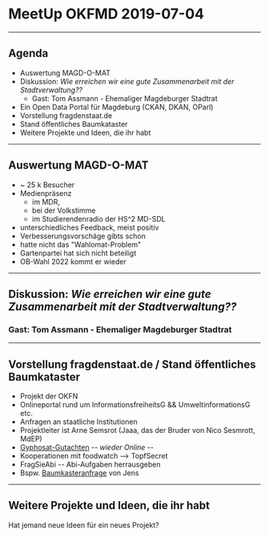   # MeetUp OKFMD 2019-07-04
---
## Agenda

- Auswertung MAGD-O-MAT
- Diskussion: *Wie erreichen wir eine gute Zusammenarbeit mit der Stadtverwaltung??*
  - Gast: Tom Assmann - Ehemaliger Magdeburger Stadtrat
- Ein Open Data Portal für Magdeburg (CKAN, DKAN, OParl)
- Vorstellung fragdenstaat.de
- Stand öffentliches Baumkataster
- Weitere Projekte und Ideen, die ihr habt

---

## Auswertung MAGD-O-MAT 

- ~ 25 k Besucher
- Medienpräsenz 
  - im MDR, 
  - bei der Volkstimme
  - im Studierendenradio der HS^2 MD-SDL
- unterschiedliches Feedback, meist positiv
- Verbesserungsvorschäge gibts schon
- hatte nicht das "Wahlomat-Problem"
- Gartenpartei hat sich nicht beteiligt
- OB-Wahl 2022 kommt er wieder

---

## Diskussion: *Wie erreichen wir eine gute Zusammenarbeit mit der Stadtverwaltung??*
### Gast: Tom Assmann - Ehemaliger Magdeburger Stadtrat

---

## Vorstellung fragdenstaat.de / Stand öffentliches Baumkataster

- Projekt der OKFN
- Onlineportal rund um InformationsfreiheitsG && UmweltinformationsG etc.
- Anfragen an staatliche Institutionen
- Projektleiter ist Arne Semsrot (Jaaa, das der Bruder von Nico Sesmrott, MdEP)
- [Gyphosat-Gutachten](https://fragdenstaat.de/aktionen/zensurheberrecht-2019/#mehr) -- *wieder Online* --
- Kooperationen mit foodwatch --> TopfSecret
- FragSieAbi -- Abi-Aufgaben herrausgeben
- Bspw. [Baumkasteranfrage](https://fragdenstaat.de/anfrage/stadtbaumkataster-stadt-magdeburg-antrag-nach-uig/) von Jens


---

## Weitere Projekte und Ideen, die ihr habt

Hat jemand neue Ideen für ein neues Projekt?
